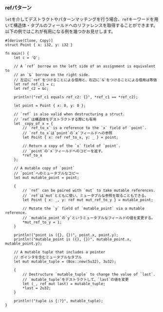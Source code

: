 ### refパターン

`let`を介してデストラクトやパターンマッチングを行う場合、`ref`キーワードを用いて構造体・タプルのフィールドへのリファレンスを取得することができます。以下の例ではこれが有用になる例を幾つかお見せします。

    #[derive(Clone, Copy)]
    struct Point { x: i32, y: i32 }

    fn main() {
        let c = 'Q';

        // A `ref` borrow on the left side of an assignment is equivalent to
        // an `&` borrow on the right side.
        // 左辺に`ref`をつけることによる借用と、右辺に`&`をつけることによる借用は等価
        let ref ref_c1 = c;
        let ref_c2 = &c;

        println!("ref_c1 equals ref_c2: {}", *ref_c1 == *ref_c2);

        let point = Point { x: 0, y: 0 };

        // `ref` is also valid when destructuring a struct.
        // `ref`は構造体をデストラクトする際にも有用
        let _copy_of_x = {
            // `ref_to_x` is a reference to the `x` field of `point`.
            // `ref_to_x`は`point`の`x`フィールドへの参照
            let Point { x: ref ref_to_x, y: _ } = point;

            // Return a copy of the `x` field of `point`.
            // `point`の`x`フィールドへのコピーを返す。
            *ref_to_x
        };

        // A mutable copy of `point`
        // `point`へのミュータブルなコピー
        let mut mutable_point = point;

        {
            // `ref` can be paired with `mut` to take mutable references.
            // `ref`は`mut`とともに使い、ミュータブルな参照を取ることもできる。
            let Point { x: _, y: ref mut mut_ref_to_y } = mutable_point;

            // Mutate the `y` field of `mutable_point` via a mutable reference.
            // `mutable_point`の`y`というミュータブルなフィールドの値を変更する。
            *mut_ref_to_y = 1;
        }

        println!("point is ({}, {})", point.x, point.y);
        println!("mutable_point is ({}, {})", mutable_point.x, mutable_point.y);

        // A mutable tuple that includes a pointer
        // ポインタを含むミュータブルなタプル
        let mut mutable_tuple = (Box::new(5u32), 3u32);
        
        {
            // Destructure `mutable_tuple` to change the value of `last`.
            // `mutable_tuple`をデストラクトして、`last`の値を変更
            let (_, ref mut last) = mutable_tuple;
            *last = 2u32;
        }
        
        println!("tuple is {:?}", mutable_tuple);
    }


